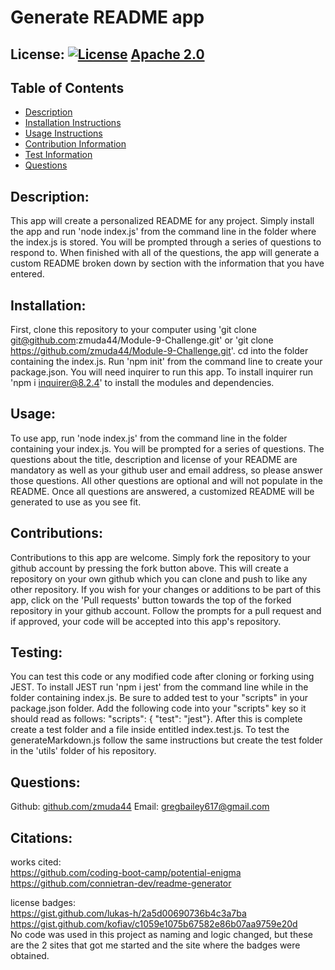 # Generate README app

  ## License: [![License](https://img.shields.io/badge/License-Apache%202.0-blue.svg)](https://opensource.org/licenses/Apache-2.0) [Apache 2.0](https://opensource.org/licenses/Apache-2.0)

  ## Table of Contents
  * [Description](#description)
  * [Installation Instructions](#installation)
  * [Usage Instructions](#usage)
  * [Contribution Information](#contributions)
  * [Test Information](#testing)
  * [Questions](#questions)
  
  ## Description: 
  This app will create a personalized README for any project. Simply install the app and run 'node index.js' from the command line in the folder where the index.js is stored. You will be prompted through a series of questions to respond to. When finished with all of the questions, the app will generate a custom README broken down by section with the information that you have entered.

  ## Installation: 
  First, clone this repository to your computer using 'git clone git@github.com:zmuda44/Module-9-Challenge.git' or 'git clone https://github.com/zmuda44/Module-9-Challenge.git'. cd into the folder containing the index.js. Run 'npm init' from the command line to create your package.json. You will need inquirer to run this app. To install inquirer run 'npm i inquirer@8.2.4' to install the modules and dependencies.

  ## Usage: 
  To use app, run 'node index.js' from the command line in the folder containing your index.js. You will be prompted for a series of questions. The questions about the title, description and license of your README are mandatory as well as your github user and email address, so please answer those questions. All other questions are optional and will not populate in the README. Once all questions are answered, a customized README will be generated to use as you see fit.

  ## Contributions: 
  Contributions to this app are welcome. Simply fork the repository to your github account by pressing the fork button above.  This will create a repository on your own github which you can clone and push to like any other repository. If you wish for your changes or additions to be part of this app, click on the 'Pull requests' button towards the top of the forked repository in your github account. Follow the prompts for a pull request and if approved, your code will be accepted into this app's repository.

  ## Testing: 
  You can test this code or any modified code after cloning or forking using JEST. To install JEST run 'npm i jest' from the command line while in the folder containing index.js. Be sure to added test to your "scripts" in your package.json folder. Add the following code into your "scripts" key so it should read as follows: "scripts": { "test": "jest"}. After this is complete create a test folder and a file inside entitled index.test.js. To test the generateMarkdown.js follow the same instructions but create the test folder in the 'utils' folder of his repository.  

  ## Questions: 
  Github: [github.com/zmuda44](https://github.com/zmuda44) Email: gregbailey617@gmail.com

  ## Citations:
  works cited: <br>
  https://github.com/coding-boot-camp/potential-enigma<br>
  https://github.com/connietran-dev/readme-generator<br>

  license badges:<br>
  https://gist.github.com/lukas-h/2a5d00690736b4c3a7ba<br>
  https://gist.github.com/kofiav/c1059e1075b67582e86b07aa9759e20d<br>
  No code was used in this project as naming and logic changed, but these are the 2 sites that got me started and the site where the badges were obtained.
 
